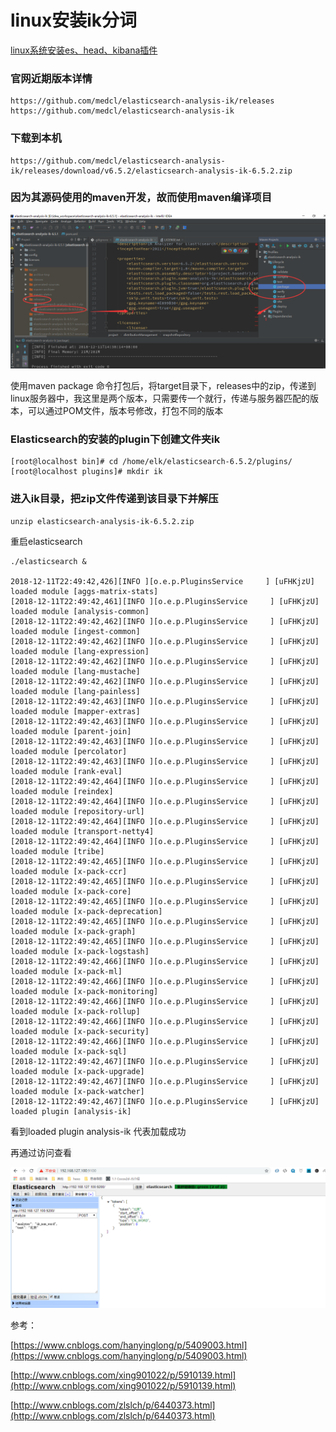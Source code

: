 # linux安装ik分词

[linux系统安装es、head、kibana插件](/elasticsearchpian-ff085b-026a-02c8-l-ae-st-i-k-s-t/jiao-cheng/linuxxi-tong-an-zhuang.md)

### 官网近期版本详情

```
https://github.com/medcl/elasticsearch-analysis-ik/releases
https://github.com/medcl/elasticsearch-analysis-ik
```

### 下载到本机

```
https://github.com/medcl/elasticsearch-analysis-ik/releases/download/v6.5.2/elasticsearch-analysis-ik-6.5.2.zip
```

### 因为其源码使用的maven开发，故而使用maven编译项目

![](/assets/ik.png)

使用maven package 命令打包后，将target目录下，releases中的zip，传递到linux服务器中，我这里是两个版本，只需要传一个就行，传递与服务器匹配的版本，可以通过POM文件，版本号修改，打包不同的版本

### Elasticsearch的安装的plugin下创建文件夹ik

```
[root@localhost bin]# cd /home/elk/elasticsearch-6.5.2/plugins/
[root@localhost plugins]# mkdir ik
```

### 进入ik目录，把zip文件传递到该目录下并解压

```
unzip elasticsearch-analysis-ik-6.5.2.zip
```

重启elasticsearch

```
./elasticsearch &

2018-12-11T22:49:42,426][INFO ][o.e.p.PluginsService     ] [uFHKjzU] loaded module [aggs-matrix-stats]
[2018-12-11T22:49:42,461][INFO ][o.e.p.PluginsService     ] [uFHKjzU] loaded module [analysis-common]
[2018-12-11T22:49:42,462][INFO ][o.e.p.PluginsService     ] [uFHKjzU] loaded module [ingest-common]
[2018-12-11T22:49:42,462][INFO ][o.e.p.PluginsService     ] [uFHKjzU] loaded module [lang-expression]
[2018-12-11T22:49:42,462][INFO ][o.e.p.PluginsService     ] [uFHKjzU] loaded module [lang-mustache]
[2018-12-11T22:49:42,462][INFO ][o.e.p.PluginsService     ] [uFHKjzU] loaded module [lang-painless]
[2018-12-11T22:49:42,463][INFO ][o.e.p.PluginsService     ] [uFHKjzU] loaded module [mapper-extras]
[2018-12-11T22:49:42,463][INFO ][o.e.p.PluginsService     ] [uFHKjzU] loaded module [parent-join]
[2018-12-11T22:49:42,463][INFO ][o.e.p.PluginsService     ] [uFHKjzU] loaded module [percolator]
[2018-12-11T22:49:42,463][INFO ][o.e.p.PluginsService     ] [uFHKjzU] loaded module [rank-eval]
[2018-12-11T22:49:42,464][INFO ][o.e.p.PluginsService     ] [uFHKjzU] loaded module [reindex]
[2018-12-11T22:49:42,464][INFO ][o.e.p.PluginsService     ] [uFHKjzU] loaded module [repository-url]
[2018-12-11T22:49:42,464][INFO ][o.e.p.PluginsService     ] [uFHKjzU] loaded module [transport-netty4]
[2018-12-11T22:49:42,464][INFO ][o.e.p.PluginsService     ] [uFHKjzU] loaded module [tribe]
[2018-12-11T22:49:42,465][INFO ][o.e.p.PluginsService     ] [uFHKjzU] loaded module [x-pack-ccr]
[2018-12-11T22:49:42,465][INFO ][o.e.p.PluginsService     ] [uFHKjzU] loaded module [x-pack-core]
[2018-12-11T22:49:42,465][INFO ][o.e.p.PluginsService     ] [uFHKjzU] loaded module [x-pack-deprecation]
[2018-12-11T22:49:42,465][INFO ][o.e.p.PluginsService     ] [uFHKjzU] loaded module [x-pack-graph]
[2018-12-11T22:49:42,465][INFO ][o.e.p.PluginsService     ] [uFHKjzU] loaded module [x-pack-logstash]
[2018-12-11T22:49:42,466][INFO ][o.e.p.PluginsService     ] [uFHKjzU] loaded module [x-pack-ml]
[2018-12-11T22:49:42,466][INFO ][o.e.p.PluginsService     ] [uFHKjzU] loaded module [x-pack-monitoring]
[2018-12-11T22:49:42,466][INFO ][o.e.p.PluginsService     ] [uFHKjzU] loaded module [x-pack-rollup]
[2018-12-11T22:49:42,466][INFO ][o.e.p.PluginsService     ] [uFHKjzU] loaded module [x-pack-security]
[2018-12-11T22:49:42,466][INFO ][o.e.p.PluginsService     ] [uFHKjzU] loaded module [x-pack-sql]
[2018-12-11T22:49:42,467][INFO ][o.e.p.PluginsService     ] [uFHKjzU] loaded module [x-pack-upgrade]
[2018-12-11T22:49:42,467][INFO ][o.e.p.PluginsService     ] [uFHKjzU] loaded module [x-pack-watcher]
[2018-12-11T22:49:42,467][INFO ][o.e.p.PluginsService     ] [uFHKjzU] loaded plugin [analysis-ik]
```

看到loaded plugin analysis-ik 代表加载成功

再通过访问查看

![](/assets/ik-001.png)

参考：

[https://www.cnblogs.com/hanyinglong/p/5409003.html](https://www.cnblogs.com/hanyinglong/p/5409003.html)

[http://www.cnblogs.com/xing901022/p/5910139.html](http://www.cnblogs.com/xing901022/p/5910139.html)

[http://www.cnblogs.com/zlslch/p/6440373.html](http://www.cnblogs.com/zlslch/p/6440373.html)

